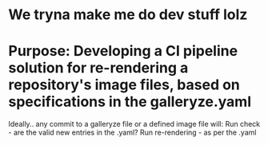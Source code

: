 # We tryna make me do dev stuff lolz

# Purpose: Developing a CI pipeline solution for re-rendering a repository's image files, based on specifications in the galleryze.yaml

Ideally.. any commit to a galleryze file or a defined image file will:
  Run check - are the valid new entries in the .yaml?
  Run re-rendering - as per the .yaml
  
